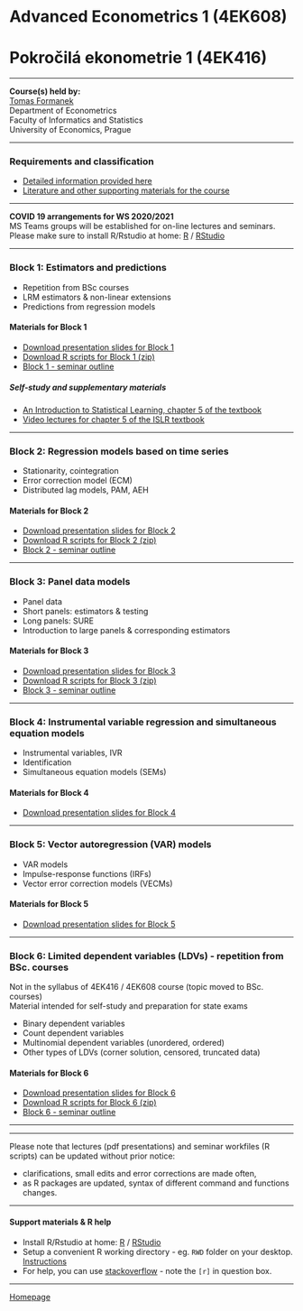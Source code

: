 # Advanced Econometrics 1 (4EK608) 
# Pokročilá ekonometrie 1 (4EK416)

--- 

**Course(s) held by:**  
[Tomas Formanek](https://insis.vse.cz/auth/lide/clovek.pl?id=46723)     
Department of Econometrics   
Faculty of Informatics and Statistics  
University of Economics, Prague  

--- 

### Requirements and classification

+ [Detailed information provided here](./CourseClassification.html)
+ [Literature and other supporting materials for the course](./LiteratureSupport.html)

---

**COVID 19 arrangements for WS 2020/2021**  
MS Teams groups will be established for on-line lectures and seminars.  
Please make sure to install R/Rstudio at home: [R](https://www.r-project.org/) / [RStudio](https://www.rstudio.com/products/RStudio/) 

---

### Block 1: Estimators and predictions

+ Repetition from BSc courses  
+ LRM estimators & non-linear extensions  
+ Predictions from regression models  

#### Materials for Block 1  

+ [Download presentation slides for Block 1](https://github.com/formanektomas/4EK608_4EK416/raw/master/Block1/Block1.pdf)
+ [Download R scripts for Block 1 (zip)](https://github.com/formanektomas/4EK608_4EK416/raw/master/Block1/Block1.zip)  
+ [Block 1 - seminar outline ](./Block1.html)

##### Self-study and supplementary materials  
+ [An Introduction to Statistical Learning, chapter 5 of the textbook](http://faculty.marshall.usc.edu/gareth-james/ISL/)  
+ [Video lectures for chapter 5 of the ISLR textbook](https://www.r-bloggers.com/2014/09/in-depth-introduction-to-machine-learning-in-15-hours-of-expert-videos/)
  
---

### Block 2: Regression models based on time series

+ Stationarity, cointegration  
+ Error correction model (ECM)  
+ Distributed lag models, PAM, AEH  

#### Materials for Block 2  

+ [Download presentation slides for Block 2](https://github.com/formanektomas/4EK608_4EK416/raw/master/Block2/Block2.pdf)
+ [Download R scripts for Block 2 (zip)](https://github.com/formanektomas/4EK608_4EK416/raw/master/Block2/Block2.zip)  
+ [Block 2 - seminar outline ](./Block2.html)  
  
---

### Block 3: Panel data models

+ Panel data  
+ Short panels: estimators & testing  
+ Long panels: SURE  
+ Introduction to large panels & corresponding estimators    

#### Materials for Block 3  

+ [Download presentation slides for Block 3](https://github.com/formanektomas/4EK608_4EK416/raw/master/Block3/Block3.pdf)
+ [Download R scripts for Block 3 (zip)](https://github.com/formanektomas/4EK608_4EK416/raw/master/Block3/Block3.zip)  
+ [Block 3 - seminar outline ](./Block3.html)  

---

### Block 4: Instrumental variable regression and simultaneous equation models

+ Instrumental variables, IVR  
+ Identification  
+ Simultaneous equation models (SEMs)  

#### Materials for Block 4  

+ [Download presentation slides for Block 4](https://github.com/formanektomas/4EK608_4EK416/raw/master/Block4/Block4.pdf)  

---

### Block 5: Vector autoregression (VAR) models 

+ VAR models
+ Impulse-response functions (IRFs)  
+ Vector error correction models (VECMs)  

#### Materials for Block 5  

+ [Download presentation slides for Block 5](https://github.com/formanektomas/4EK608_4EK416/raw/master/Block5/Block5.pdf)  

---

### Block 6: Limited dependent variables (LDVs) - repetition from BSc. courses

Not in the syllabus of 4EK416 / 4EK608 course (topic moved to BSc. courses)  
Material intended for self-study and preparation for state exams

+ Binary dependent variables  
+ Count dependent variables  
+ Multinomial dependent variables (unordered, ordered)  
+ Other types of LDVs (corner solution, censored, truncated data)  

#### Materials for Block 6  

+ [Download presentation slides for Block 6](https://github.com/formanektomas/4EK608_4EK416/raw/master/Block6/Block6.pdf)  
+ [Download R scripts for Block 6 (zip)](https://github.com/formanektomas/4EK608_4EK416/raw/master/Block6/Block6.zip)  
+ [Block 6 - seminar outline ](./Block6.html)  

---  
---  

Please note that lectures (pdf presentations) and seminar workfiles (R scripts) can be updated without prior notice:  
* clarifications, small edits and error corrections are made often,
* as R packages are updated, syntax of different command and functions changes.


---

#### Support materials & R help

- Install R/Rstudio at home: [R](https://www.r-project.org/) / [RStudio](https://www.rstudio.com/products/RStudio/)  
- Setup a convenient R working directory - eg. `RWD` folder on your desktop. [Instructions](https://support.rstudio.com/hc/en-us/articles/200711843-Working-Directories-and-Workspaces)  
- For help, you can use [stackoverflow](https://stackoverflow.com/tags/r/info) - note the `[r]` in question box.  

---

[Homepage](https://formanektomas.github.io/4EK608_4EK416/)
